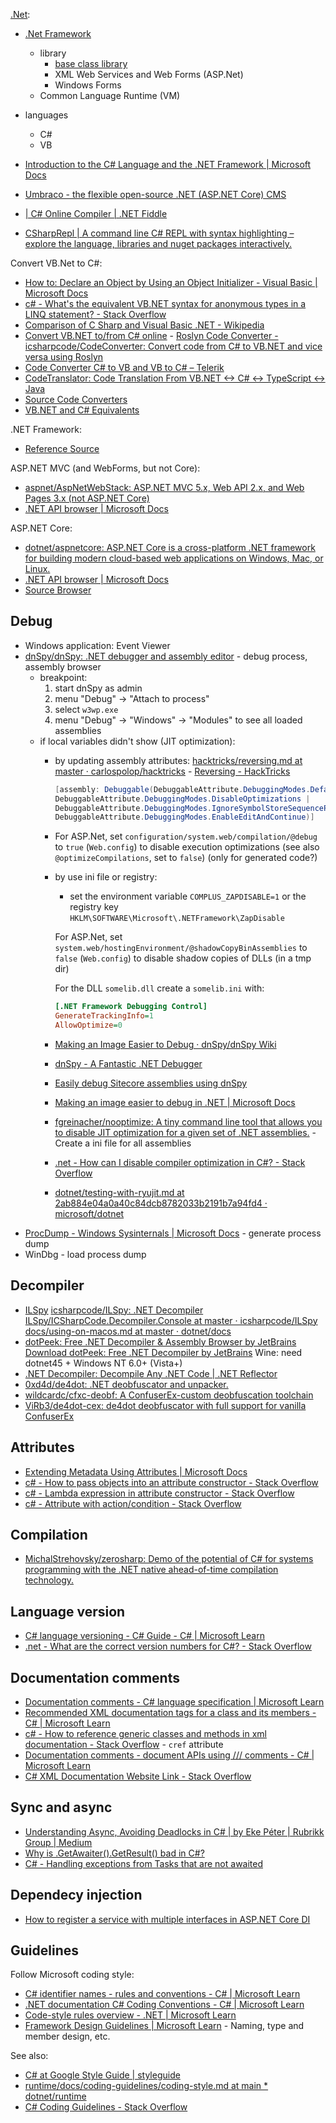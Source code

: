 [.Net](https://fr.wikipedia.org/wiki/Microsoft_.NET):
- [.Net Framework](https://fr.wikipedia.org/wiki/Framework_.NET)
  - library
    - [base class library](https://fr.wikipedia.org/wiki/Base_Class_Library)
    - XML Web Services and Web Forms (ASP.Net)
    - Windows Forms
  - Common Language Runtime (VM)
- languages
  - C#
  - VB

- [Introduction to the C# Language and the .NET Framework | Microsoft Docs](https://docs.microsoft.com/en-us/dotnet/csharp/getting-started/introduction-to-the-csharp-language-and-the-net-framework)
- [Umbraco - the flexible open-source .NET (ASP.NET Core) CMS](https://umbraco.com/)
- [| C# Online Compiler | .NET Fiddle](https://dotnetfiddle.net/)
- [CSharpRepl | A command line C# REPL with syntax highlighting – explore the language, libraries and nuget packages interactively.](https://fuqua.io/CSharpRepl/)

Convert VB.Net to C#:

- [How to: Declare an Object by Using an Object Initializer - Visual Basic | Microsoft Docs](https://docs.microsoft.com/en-us/dotnet/visual-basic/programming-guide/language-features/objects-and-classes/how-to-declare-an-object-by-using-an-object-initializer)
- [c# - What's the equivalent VB.NET syntax for anonymous types in a LINQ statement? - Stack Overflow](https://stackoverflow.com/questions/3142225/whats-the-equivalent-vb-net-syntax-for-anonymous-types-in-a-linq-statement/32283458#32283458)
- [Comparison of C Sharp and Visual Basic .NET - Wikipedia](https://en.wikipedia.org/wiki/Comparison_of_C_Sharp_and_Visual_Basic_.NET)
- [Convert VB.NET to/from C# online](https://codeconverter.icsharpcode.net/) - [Roslyn Code Converter - icsharpcode/CodeConverter: Convert code from C# to VB.NET and vice versa using Roslyn](https://github.com/icsharpcode/CodeConverter/)
- [Code Converter C# to VB and VB to C# – Telerik](https://converter.telerik.com/)
- [CodeTranslator: Code Translation From VB.NET <-> C# <-> TypeScript <-> Java](https://www.carlosag.net/tools/codetranslator/)
- [Source Code Converters](https://www.tangiblesoftwaresolutions.com/)
- [VB.NET and C# Equivalents](https://www.tangiblesoftwaresolutions.com/vb-and-csharp-equivalents.html)

.NET Framework:

- [Reference Source](https://referencesource.microsoft.com/)

ASP.NET MVC (and WebForms, but not Core):

- [aspnet/AspNetWebStack: ASP.NET MVC 5.x, Web API 2.x, and Web Pages 3.x (not ASP.NET Core)](https://github.com/aspnet/AspNetWebStack)
- [.NET API browser | Microsoft Docs](https://docs.microsoft.com/en-us/dotnet/api/?view=aspnet-mvc-5.2)

ASP.NET Core:

- [dotnet/aspnetcore: ASP.NET Core is a cross-platform .NET framework for building modern cloud-based web applications on Windows, Mac, or Linux.](https://github.com/dotnet/aspnetcore)
- [.NET API browser | Microsoft Docs](https://docs.microsoft.com/en-us/dotnet/api/?view=aspnetcore-3.1)
- [Source Browser](https://source.dot.net/)

## Debug

- Windows application: Event Viewer
- [dnSpy/dnSpy: .NET debugger and assembly editor](https://github.com/dnSpy/dnSpy) - debug process, assembly browser
	- breakpoint:
		1. start dnSpy as admin
		2. menu "Debug" -> "Attach to process"
		3. select `w3wp.exe`
		4. menu "Debug" -> "Windows" -> "Modules" to see all loaded assemblies
	- if local variables didn't show (JIT optimization):
		- by updating assembly attributes: [hacktricks/reversing.md at master · carlospolop/hacktricks](https://github.com/carlospolop/hacktricks/blob/master/exploiting/reversing.md#dnspy-debugging) - [Reversing - HackTricks](https://web.archive.org/web/20201118144644/https://book.hacktricks.xyz/exploiting/reversing#dnspy-debugging)
			```csharp
			[assembly: Debuggable(DebuggableAttribute.DebuggingModes.Default |
			DebuggableAttribute.DebuggingModes.DisableOptimizations |
			DebuggableAttribute.DebuggingModes.IgnoreSymbolStoreSequencePoints |
			DebuggableAttribute.DebuggingModes.EnableEditAndContinue)]
			```
		- For ASP.Net, set `configuration/system.web/compilation/@debug` to `true` (`Web.config`) to disable execution optimizations (see also `@optimizeCompilations`, set to `false`) (only for generated code?)
		- by use ini file or registry:
			- set the environment variable `COMPLUS_ZAPDISABLE=1`  or the registry key `HKLM\SOFTWARE\Microsoft\.NETFramework\ZapDisable`

			For ASP.Net, set `system.web/hostingEnvironment/@shadowCopyBinAssemblies` to `false` (`Web.config`) to disable shadow copies of DLLs (in a tmp dir)

			For the DLL `somelib.dll` create a `somelib.ini` with:
			```ini
			[.NET Framework Debugging Control]
			GenerateTrackingInfo=1
			AllowOptimize=0
			```

		- [Making an Image Easier to Debug · dnSpy/dnSpy Wiki](https://github.com/dnSpy/dnSpy/wiki/Making-an-Image-Easier-to-Debug)
		- [dnSpy - A Fantastic .NET Debugger](https://web.archive.org/web/20200129155827/http://omnine.blogspot.com/2016/11/dnspy-fantastic-net-debugger.html#!http://web.archive.org/web/20201120101936/http://omnine.blogspot.com/2016/11/dnspy-fantastic-net-debugger.html)
		- [Easily debug Sitecore assemblies using dnSpy](https://web.archive.org/web/20201107225457/https://blog.richardszalay.com/2019/06/14/debugging-sitecore-assemblies/)
		- [Making an image easier to debug in .NET | Microsoft Docs](https://web.archive.org/web/20201120104100/https://docs.microsoft.com/en-us/dotnet/framework/debug-trace-profile/making-an-image-easier-to-debug?redirectedfrom=MSDN)
		- [fgreinacher/nooptimize: A tiny command line tool that allows you to disable JIT optimization for a given set of .NET assemblies.](https://github.com/fgreinacher/nooptimize) - Create a ini file for all assemblies

		- [.net - How can I disable compiler optimization in C#? - Stack Overflow](https://stackoverflow.com/questions/1199204/how-can-i-disable-compiler-optimization-in-c)
		- [dotnet/testing-with-ryujit.md at 2ab884e04a0a40c84dcb8782033b2191b7a94fd4 · microsoft/dotnet](https://github.com/microsoft/dotnet/blob/2ab884e04a0a40c84dcb8782033b2191b7a94fd4/Documentation/testing-with-ryujit.md)
- [ProcDump - Windows Sysinternals | Microsoft Docs](https://docs.microsoft.com/en-us/sysinternals/downloads/procdump) - generate process dump
- WinDbg - load process dump

## Decompiler

- [ILSpy](http://ilspy.net/) [icsharpcode/ILSpy: .NET Decompiler](https://github.com/icsharpcode/ILSpy)
	[ILSpy/ICSharpCode.Decompiler.Console at master · icsharpcode/ILSpy](https://github.com/icsharpcode/ILSpy/tree/master/ICSharpCode.Decompiler.Console)
	[docs/using-on-macos.md at master · dotnet/docs](https://github.com/dotnet/docs/blob/master/docs/core/tutorials/using-on-macos.md)
- [dotPeek: Free .NET Decompiler & Assembly Browser by JetBrains](https://www.jetbrains.com/decompiler/)
	[Download dotPeek: Free .NET Decompiler by JetBrains](https://www.jetbrains.com/decompiler/download/#section=standalone)
	Wine: need dotnet45 + Windows NT 6.0+ (Vista+)
- [.NET Decompiler: Decompile Any .NET Code | .NET Reflector](https://www.red-gate.com/products/dotnet-development/reflector/)
- [0xd4d/de4dot: .NET deobfuscator and unpacker.](https://github.com/0xd4d/de4dot)
- [wildcardc/cfxc-deobf: A ConfuserEx-custom deobfuscation toolchain](https://github.com/wildcardc/cfxc-deobf)
- [ViRb3/de4dot-cex: de4dot deobfuscator with full support for vanilla ConfuserEx](https://github.com/ViRb3/de4dot-cex)

## Attributes

- [Extending Metadata Using Attributes | Microsoft Docs](https://docs.microsoft.com/en-us/dotnet/standard/attributes/)
- [c# - How to pass objects into an attribute constructor - Stack Overflow](https://stackoverflow.com/questions/1235617/how-to-pass-objects-into-an-attribute-constructor)
- [c# - Lambda expression in attribute constructor - Stack Overflow](https://stackoverflow.com/questions/16809294/lambda-expression-in-attribute-constructor)
- [c# - Attribute with action/condition - Stack Overflow](https://stackoverflow.com/questions/21902812/attribute-with-action-condition)

## Compilation

- [MichalStrehovsky/zerosharp: Demo of the potential of C# for systems programming with the .NET native ahead-of-time compilation technology.](https://github.com/MichalStrehovsky/zerosharp)

## Language version

- [C# language versioning - C# Guide - C# | Microsoft Learn](https://learn.microsoft.com/en-us/dotnet/csharp/language-reference/configure-language-version)
- [.net - What are the correct version numbers for C#? - Stack Overflow](https://stackoverflow.com/questions/247621/what-are-the-correct-version-numbers-for-c/38506668#38506668)

## Documentation comments

- [Documentation comments - C# language specification | Microsoft Learn](https://learn.microsoft.com/en-us/dotnet/csharp/language-reference/language-specification/documentation-comments)
- [Recommended XML documentation tags for a class and its members - C# | Microsoft Learn](https://learn.microsoft.com/en-us/dotnet/csharp/language-reference/xmldoc/recommended-tags)
- [c# - How to reference generic classes and methods in xml documentation - Stack Overflow](https://stackoverflow.com/questions/532166/how-to-reference-generic-classes-and-methods-in-xml-documentation/41208166#41208166) - `cref` attribute
- [Documentation comments - document APIs using /// comments - C# | Microsoft Learn](https://learn.microsoft.com/en-us/dotnet/csharp/language-reference/xmldoc/)
- [C# XML Documentation Website Link - Stack Overflow](https://stackoverflow.com/questions/6960426/c-sharp-xml-documentation-website-link)

## Sync and async

- [Understanding Async, Avoiding Deadlocks in C# | by Eke Péter | Rubrikk Group | Medium](https://medium.com/rubrikkgroup/understanding-async-avoiding-deadlocks-e41f8f2c6f5d)
- [Why is .GetAwaiter().GetResult() bad in C#?](https://www.nikouusitalo.com/blog/why-is-getawaiter-getresult-bad-in-c/)
- [C# - Handling exceptions from Tasks that are not awaited](https://peterdaugaardrasmussen.com/2021/06/05/dot-net-catching-exceptions-in-unawaited-tasks/)

## Dependecy injection

- [How to register a service with multiple interfaces in ASP.NET Core DI](https://andrewlock.net/how-to-register-a-service-with-multiple-interfaces-for-in-asp-net-core-di/)

## Guidelines

Follow Microsoft coding style:

- [C\# identifier names - rules and conventions - C\# | Microsoft Learn](https://learn.microsoft.com/en-us/dotnet/csharp/fundamentals/coding-style/identifier-names#camel-case)
- [.NET documentation C\# Coding Conventions - C\# | Microsoft Learn](https://learn.microsoft.com/en-us/dotnet/csharp/fundamentals/coding-style/coding-conventions)
- [Code-style rules overview - .NET | Microsoft Learn](https://learn.microsoft.com/en-us/dotnet/fundamentals/code-analysis/style-rules/)
- [Framework Design Guidelines | Microsoft Learn](https://learn.microsoft.com/en-us/dotnet/standard/design-guidelines/) - Naming, type and member design, etc.

See also:

- [C\# at Google Style Guide | styleguide](https://google.github.io/styleguide/csharp-style.html)
- [runtime/docs/coding-guidelines/coding-style.md at main \* dotnet/runtime](https://github.com/dotnet/runtime/blob/main/docs/coding-guidelines/coding-style.md)
- [C\# Coding Guidelines - Stack Overflow](https://stackoverflow.com/questions/4238028/c-sharp-coding-guidelines)
